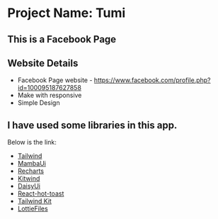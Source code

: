 # Project Name: Tumi

 
## This is a Facebook Page
 

## Website Details 
- Facebook Page website - https://www.facebook.com/profile.php?id=100095187627858
- Make with responsive
- Simple Design
 
 
## I have used some libraries in this app. 
Below is the link: 
 
- [Tailwind](https://tailwindcss.com/)
- [MambaUi](https://www.mambaui.com/)
- [Recharts](https://recharts.org/en-US)
- [Kitwind](https://kitwind.io/)
- [DaisyUi](https://daisyui.com/docs/cdn/)
- [React-hot-toast](https://react-hot-toast.com/)
- [Tailwind Kit](https://www.tailwind-kit.com/templates)
- [LottieFiles](https://lottiefiles.com/search?q=quiz&category=animations&animations-page=1)
